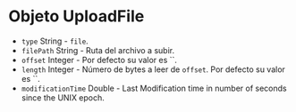 # Objeto UploadFile

* `type` String - `file`.
* `filePath` String - Ruta del archivo a subir.
* `offset` Integer - Por defecto su valor es ``.
* `length` Integer - Número de bytes a leer de `offset`. Por defecto su valor es ``.
* `modificationTime` Double - Last Modification time in number of seconds since the UNIX epoch.